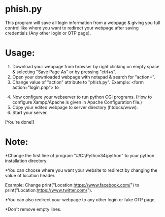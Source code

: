 # phish.py

This program will save all login information from a webpage & giving you full control
like where you want to redirect your webpage after saving credentials (Any other login or OTP page).

# Usage:

1. Download your webpage from browser by right clicking on empty space & selecting "Save Page As" or by pressing "ctrl+s".
2. Open your downloaded webpage with notepad & search for "action=".
3. Change value of "action" attribute to "phish.py". 
   Example: &lt;form action="login.php"&gt; to <form action="phish.py">
4. Now configure your webserver to run python CGI programs.
   (How to configure Xampp/Apache is given in Apache Configuration file.)
5. Copy your edited webpage to server directory (htdocs/www).
6. Start your server.
  
[You're done!]

# Note:
*Change the first line of program "#!C:\Python34\python" to your python installation directory.

*You can choose where you want your website to redirect by changing the value of location header.

Example: Change print("Location:https://www.facebook.com/") to print("Location:https://www.twitter.com/").

*You can also redirect your webpage to any other login or fake OTP page.

*Don't remove empty lines.
